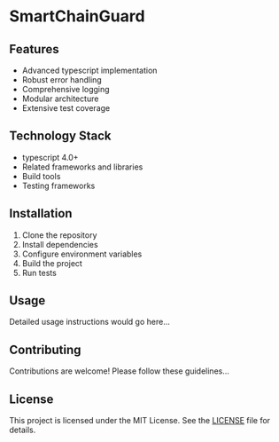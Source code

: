 # SmartChainGuard



## Features

- Advanced typescript implementation
- Robust error handling
- Comprehensive logging
- Modular architecture
- Extensive test coverage

## Technology Stack

- typescript 4.0+
- Related frameworks and libraries
- Build tools
- Testing frameworks

## Installation

1. Clone the repository
2. Install dependencies
3. Configure environment variables
4. Build the project
5. Run tests

## Usage

Detailed usage instructions would go here...

## Contributing

Contributions are welcome! Please follow these guidelines...

## License

This project is licensed under the MIT License. See the [LICENSE](https://github.com/jjfhwang/SmartChainGuard/blob/main/LICENSE) file for details.
